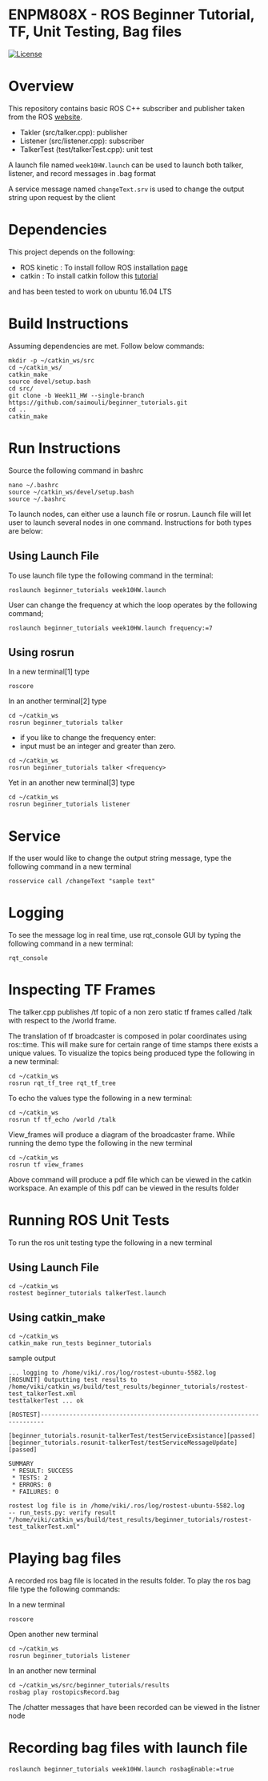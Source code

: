 # ENPM808X - ROS Beginner Tutorial, TF, Unit Testing, Bag files
[![License](https://img.shields.io/badge/License-BSD%203--Clause-blue.svg)](https://opensource.org/licenses/BSD-3-Clause)

# Overview
This repository contains basic ROS C++ subscriber and publisher taken from the ROS [website](http://wiki.ros.org/ROS/Tutorials/WritingPublisherSubscriber%28c%2B%2B%29). 
- Takler (src/talker.cpp): publisher
- Listener (src/listener.cpp): subscriber
- TalkerTest (test/talkerTest.cpp): unit test 

A launch file named ```week10HW.launch``` can be used to launch both talker, listener, and record messages in .bag format 

A service message named ```changeText.srv``` is used to change the output string upon request by the client


# Dependencies 
This project depends on the following: 
- ROS kinetic : To install follow ROS installation [page](http://wiki.ros.org/kinetic/Installation/Ubuntu) 
- catkin : To install catkin follow this [tutorial](http://wiki.ros.org/catkin?distro=indigo#Installing_catkin)


 and has been tested to work on ubuntu 16.04 LTS

# Build Instructions 
Assuming dependencies are met. Follow below commands:


```
mkdir -p ~/catkin_ws/src
cd ~/catkin_ws/
catkin_make
source devel/setup.bash
cd src/
git clone -b Week11_HW --single-branch https://github.com/saimouli/beginner_tutorials.git
cd ..
catkin_make
```

# Run Instructions 
Source the following command in bashrc

```
nano ~/.bashrc
source ~/catkin_ws/devel/setup.bash
source ~/.bashrc
```
To launch nodes, can either use a launch file or rosrun. Launch file will let user to launch several nodes in one command. Instructions for both types are below: 

## Using Launch File
To use launch file type the following command in the terminal:
```
roslaunch beginner_tutorials week10HW.launch
```
User can change the frequency at which the loop operates by the following command;
```
roslaunch beginner_tutorials week10HW.launch frequency:=7
```

## Using rosrun
In a new terminal[1] type 
```
roscore
```
In an another terminal[2] type
```
cd ~/catkin_ws
rosrun beginner_tutorials talker
```
- if you like to change the frequency enter:
- input must be an integer and greater than zero.
```
cd ~/catkin_ws
rosrun beginner_tutorials talker <frequency>
```

Yet in an another new terminal[3] type 
```
cd ~/catkin_ws
rosrun beginner_tutorials listener
```

# Service

If the user would like to change the output string message, type the following command in a new terminal
```
rosservice call /changeText "sample text"
```

# Logging
To see the message log in real time, use rqt_console GUI by typing the following command in a new terminal: 
```
rqt_console
```

# Inspecting TF Frames
The talker.cpp publishes /tf topic of a non zero static tf frames called /talk with respect to the /world frame. 
 
 
The translation of tf broadcaster is composed in polar coordinates using ros::time. This will make sure for certain range of time stamps there exists a unique values. To visualize the topics being produced type the following in a new terminal: 
 
 ```
 cd ~/catkin_ws
 rosrun rqt_tf_tree rqt_tf_tree
 ```
To echo the values type the following in a new terminal: 
 ```
 cd ~/catkin_ws
 rosrun tf tf_echo /world /talk
 ```
 
View_frames will produce a diagram of the broadcaster frame. While running the demo type the following in the new terminal
 ```
 cd ~/catkin_ws
 rosrun tf view_frames
 ```
Above command will produce a pdf file which can be viewed in the catkin workspace. An example of this pdf can be viewed in the results folder
 
# Running ROS Unit Tests
To run the ros unit testing type the following in a new terminal 

## Using Launch File 
```
cd ~/catkin_ws
rostest beginner_tutorials talkerTest.launch
```
## Using catkin_make
```
cd ~/catkin_ws
catkin_make run_tests beginner_tutorials
```
sample output
```
... logging to /home/viki/.ros/log/rostest-ubuntu-5582.log
[ROSUNIT] Outputting test results to /home/viki/catkin_ws/build/test_results/beginner_tutorials/rostest-test_talkerTest.xml
testtalkerTest ... ok

[ROSTEST]-----------------------------------------------------------------------

[beginner_tutorials.rosunit-talkerTest/testServiceExsistance][passed]
[beginner_tutorials.rosunit-talkerTest/testServiceMessageUpdate][passed]

SUMMARY
 * RESULT: SUCCESS
 * TESTS: 2
 * ERRORS: 0
 * FAILURES: 0

rostest log file is in /home/viki/.ros/log/rostest-ubuntu-5582.log
-- run_tests.py: verify result "/home/viki/catkin_ws/build/test_results/beginner_tutorials/rostest-test_talkerTest.xml"
```

# Playing bag files 
A recorded ros bag file is located in the results folder. To play the ros bag file type the following commands: 

In a new terminal 
```
roscore
```

Open another new terminal
```
cd ~/catkin_ws
rosrun beginner_tutorials listener
```

In an another new terminal
```
cd ~/catkin_ws/src/beginner_tutorials/results
rosbag play rostopicsRecord.bag
```
The /chatter messages that have been recorded can be viewed in the listner node 

# Recording bag files with launch file 
```
roslaunch beginner_tutorials week10HW.launch rosbagEnable:=true
```


